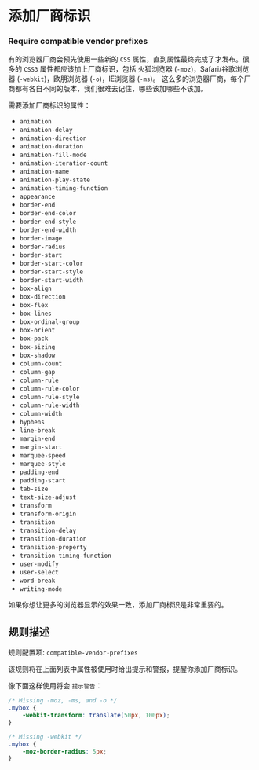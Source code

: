 # 添加厂商标识
### Require compatible vendor prefixes

有的浏览器厂商会预先使用一些新的 `CSS` 属性，直到属性最终完成了才发布。很多的 `CSS3` 属性都应该加上厂商标识，包括 火狐浏览器 (`-moz`)，Safari/谷歌浏览器 (`-webkit`)，欧朋浏览器 (`-o`)，IE浏览器 (`-ms`)。 这么多的浏览器厂商，每个厂商都有各自不同的版本，我们很难去记住，哪些该加哪些不该加。

需要添加厂商标识的属性：

* `animation`
* `animation-delay`
* `animation-direction`
* `animation-duration`
* `animation-fill-mode`
* `animation-iteration-count`
* `animation-name`
* `animation-play-state`
* `animation-timing-function`
* `appearance`
* `border-end`
* `border-end-color`
* `border-end-style`
* `border-end-width`
* `border-image`
* `border-radius`
* `border-start`
* `border-start-color`
* `border-start-style`
* `border-start-width`
* `box-align`
* `box-direction`
* `box-flex`
* `box-lines`
* `box-ordinal-group`
* `box-orient`
* `box-pack`
* `box-sizing`
* `box-shadow`
* `column-count`
* `column-gap`
* `column-rule`
* `column-rule-color`
* `column-rule-style`
* `column-rule-width`
* `column-width`
* `hyphens`
* `line-break`
* `margin-end`
* `margin-start`
* `marquee-speed`
* `marquee-style`
* `padding-end`
* `padding-start`
* `tab-size`
* `text-size-adjust`
* `transform`
* `transform-origin`
* `transition`
* `transition-delay`
* `transition-duration`
* `transition-property`
* `transition-timing-function`
* `user-modify`
* `user-select`
* `word-break`
* `writing-mode`

如果你想让更多的浏览器显示的效果一致，添加厂商标识是非常重要的。

## 规则描述

规则配置项: `compatible-vendor-prefixes`

该规则将在上面列表中属性被使用时给出提示和警报，提醒你添加厂商标识。

像下面这样使用将会 `提示警告`：

```css
/* Missing -moz, -ms, and -o */
.mybox {
    -webkit-transform: translate(50px, 100px);
}

/* Missing -webkit */
.mybox {
    -moz-border-radius: 5px;
}
```
